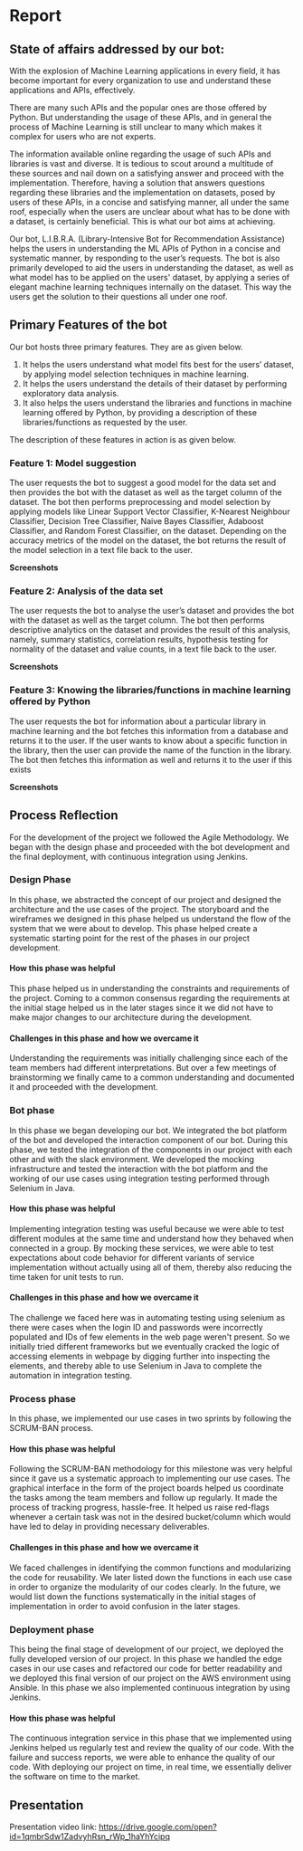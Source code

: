 # Report 

## State of affairs addressed by our bot:
With the explosion of Machine Learning applications in every field, it has become important for every organization to use and understand these applications and APIs, effectively.

There are many such APIs and the popular ones are those offered by Python. But understanding the usage of these APIs, and in general the process of Machine Learning is still unclear to many which makes it complex for users who are not experts. 

The information available online regarding the usage of such APIs and libraries is vast and diverse. It is tedious to scout around a multitude of these sources and nail down on a satisfying answer and proceed with the implementation. Therefore, having a solution that answers questions regarding these libraries and the implementation on datasets, posed by users of these APIs, in a concise and satisfying manner, all under the same roof, especially when the users are unclear about what has to be done with a dataset, is certainly beneficial. This is what our bot aims at achieving. 

Our bot, L.I.B.R.A. (Library-Intensive Bot for Recommendation Assistance) helps the users in understanding the ML APIs of Python in a concise and systematic manner, by responding to the user’s requests. The bot is also primarily developed to aid the users in understanding the dataset, as well as what model has to be applied on the users' dataset, by applying a series of elegant machine learning techniques internally on the dataset. This way the users get the solution to their questions all under one roof.

## Primary Features of the bot
Our bot hosts three primary features. They are as given below. 

1. It helps the users understand what model fits best for the users’ dataset, by applying model selection techniques in machine learning. 
2. It helps the users understand the details of their dataset by performing exploratory data analysis.
3. It also helps the users understand the libraries and functions in machine learning offered by Python, by providing a description of these libraries/functions as requested by the user. 

The description of these features in action is as given below. 

### Feature 1: Model suggestion 
The user requests the bot to suggest a good model for the data set and then provides the bot with the dataset as well as the target column of the dataset. 
The bot then performs preprocessing and model selection by applying models like Linear Support Vector Classifier, K-Nearest Neighbour Classifier, Decision Tree Classifier, Naive Bayes Classifier, Adaboost Classifier, and Random Forest Classifier, on the dataset. 
Depending on the accuracy metrics of the model on the dataset, the bot returns the result of the model selection in a text file back to the user. 

****Screenshots**** 

### Feature 2: Analysis of the data set
The user requests the bot to analyse the user’s dataset and provides the bot with the dataset as well as the target column. 
The bot then performs descriptive analytics on the dataset and provides the result of this analysis, namely, summary statistics, correlation results, hypothesis testing for normality of the dataset and value counts, in a text file back to the user. 

****Screenshots****

### Feature 3: Knowing the libraries/functions in machine learning offered by Python
The user requests the bot for information about a particular library in machine learning and the bot fetches this information from a database and returns it to the user. 
If the user wants to know about a specific function in the library, then the user can provide the name of the function in the library. The bot then fetches this information as well and returns it to the user if this exists

****Screenshots****
## Process Reflection 
For the development of the project we followed the Agile Methodology. We began with the design phase and proceeded with the bot development and the final deployment, with continuous integration using Jenkins. 
### Design Phase
In this phase, we abstracted the concept of our project and designed the architecture and the use cases of the project. The storyboard and the wireframes we designed in this phase helped us understand the flow of the system that we were about to develop. This phase helped create a systematic starting point for the rest of the phases in our project development. 
#### How this phase was helpful
This phase helped us in understanding the constraints and requirements of the project. Coming to a common consensus regarding the requirements at the initial stage helped us in the later stages since it we did not have to make major changes to our architecture during the development. 
#### Challenges in this phase and how we overcame it
Understanding the requirements was initially challenging since each of the team members had different interpretations. But over a few meetings of brainstorming we finally came to a common understanding and documented it and proceeded with the development. 
### Bot phase
In this phase we began developing our bot. We integrated the bot platform of the bot and developed the interaction component of our bot. During this phase, we tested the integration of the components in our project with each other and with the slack environment. We developed the mocking infrastructure and tested the interaction with the bot platform and the working of our use cases using integration testing performed through Selenium in Java. 
#### How this phase was helpful
Implementing integration testing was useful because we were able to test different modules at the same time and understand how they behaved when connected in a group. By mocking these services, we were able to test expectations about code behavior for different variants of service implementation without actually using all of them, thereby also reducing the time taken for unit tests to run. 
#### Challenges in this phase and how we overcame it
The challenge we faced here was in automating testing using selenium as there were cases when the login ID and passwords were incorrectly populated and IDs of few elements in the web page weren't present. So we initially tried different frameworks but we eventually cracked the logic of accessing elements in webpage by digging further into inspecting the elements, and thereby able to use Selenium in Java to complete the automation in integration testing.

### Process phase 
In this phase, we implemented our use cases in two sprints by following the SCRUM-BAN process.
#### How this phase was helpful
Following the SCRUM-BAN methodology for this milestone was very helpful since it gave us a systematic approach to implementing our use cases. The graphical interface in the form of the project boards helped us coordinate the tasks among the team members and follow up regularly. It made the process of tracking progress, hassle-free. It helped us raise red-flags whenever a certain task was not in the desired bucket/column which would have led to delay in providing necessary deliverables.
#### Challenges in this phase and how we overcame it
We faced challenges in identifying the common functions and modularizing the code for reusability. We later listed down the functions in each use case in order to organize the modularity of our codes clearly. In the future, we would list down the functions systematically in the initial stages of implementation in order to avoid confusion in the later stages.

### Deployment phase 
This being the final stage of development of our project, we deployed the fully developed version of our project. In this phase we handled the edge cases in our use cases and refactored our code for better readability and we deployed this final version of our project on the AWS environment using Ansible. In this phase we also implemented continuous integration by using Jenkins. 
#### How this phase was helpful
The continuous integration service in this phase that we implemented using Jenkins helped us regularly test and review the quality of our code. With the failure and success reports, we were able to enhance the quality of our code. 
With deploying our project on time, in real time, we essentially deliver the software on time to the market.



## Presentation

Presentation video link: https://drive.google.com/open?id=1qmbrSdw1ZadvyhRsn_rWp_1haYhYcipq
